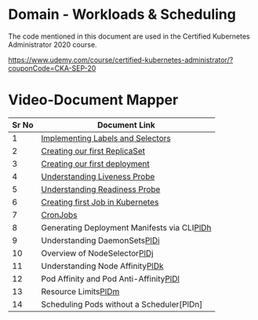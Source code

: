 # Domain - Workloads & Scheduling

The code mentioned in this document are used in the Certified Kubernetes Administrator 2020 course.

https://www.udemy.com/course/certified-kubernetes-administrator/?couponCode=CKA-SEP-20


# Video-Document Mapper

| Sr No | Document Link |
| ------ | ------ |
| 1 | [Implementing Labels and Selectors][PlDa] |
| 2 | [Creating our first ReplicaSet][PlDb] |
| 3 | [Creating our first deployment][PlDc]
| 4 | [Understanding Liveness Probe][PlDd] |
| 5 | [Understanding Readiness Probe][PlDe] |
| 6 | [Creating first Job in Kubernetes][PlDf] |
| 7 | [CronJobs][PlDg] |
| 8 |Generating Deployment Manifests via CLI[PlDh] |
| 9 |Understanding DaemonSets[PlDi] |
| 10 |Overview of NodeSelector[PlDj] |
| 11 |Understanding Node Affinity[PlDk] |
| 12 |Pod Affinity and Pod Anti-Affinity[PlDl] |
| 13 |Resource Limits[PlDm] |
| 14 |Scheduling Pods without a Scheduler[PlDn] |


   [PlDa]: <https://github.com/zealvora/certified-kubernetes-administrator/blob/master/Domain%202%20-%20Application%20LifeCycle%20Management/labels.yaml>
   [PlDb]: <https://github.com/zealvora/certified-kubernetes-administrator/blob/master/Domain%202%20-%20Application%20LifeCycle%20Management/replicaset.yaml>
   [PlDc]: <https://github.com/zealvora/certified-kubernetes-administrator/blob/master/Domain%202%20-%20Application%20LifeCycle%20Management/deployment.yaml>
  [PlDd]: <https://github.com/zealvora/certified-kubernetes-administrator/blob/master/Domain%202%20-%20Application%20LifeCycle%20Management/livenessprobe.yaml>
   [PlDe]: <https://github.com/zealvora/certified-kubernetes-administrator/blob/master/Domain%202%20-%20Application%20LifeCycle%20Management/readinessprobe.yaml>
   [PlDf]: <https://github.com/zealvora/certified-kubernetes-administrator/blob/master/Domain%202%20-%20Application%20LifeCycle%20Management/jobs.yaml>
   [PlDg]: <https://github.com/zealvora/certified-kubernetes-administrator/blob/master/Domain%202%20-%20Application%20LifeCycle%20Management/cronjob.yaml>
[PlDh]: <>
[PlDi]: <https://github.com/zealvora/certified-kubernetes-administrator/blob/master/Domain%202%20-%20Workloads%20%26%20Scheduling/daemonset.yaml>
[PlDj]: <https://github.com/zealvora/certified-kubernetes-administrator/blob/master/Domain%202%20-%20Workloads%20%26%20Scheduling/nodeSelector.yaml>
[PlDk]: <https://github.com/zealvora/certified-kubernetes-administrator/blob/master/Domain%202%20-%20Workloads%20%26%20Scheduling/node-affinity-combined.md>
[PlDl]: <https://github.com/zealvora/certified-kubernetes-administrator/blob/master/Domain%202%20-%20Workloads%20%26%20Scheduling/podaffinity-required.yaml>
[PlDm]: <https://github.com/zealvora/certified-kubernetes-administrator/blob/master/Domain%202%20-%20Workloads%20%26%20Scheduling/requests-limits.yaml>
